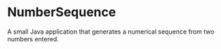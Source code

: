 # NumberSequence
A small Java application that generates a numerical sequence from two numbers entered.
